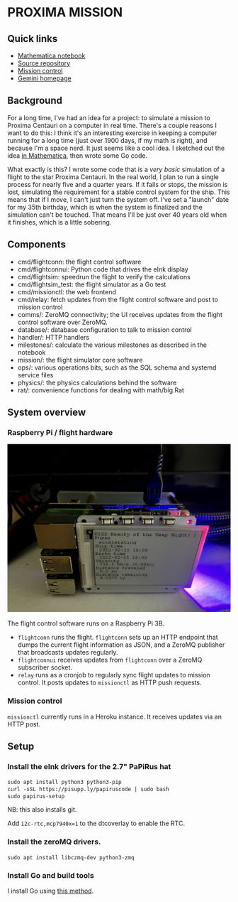 # PROXIMA MISSION

## Quick links

* [Mathematica notebook](https://www.wolframcloud.com/env/kyle/Published/proxima.nb)
* [Source repository](https://github.com/kisom/proxima)
* [Mission control](https://sheltered-meadow-82131.herokuapp.com/)
* [Gemini homepage](gemini://freeside.wntrmute.net/projects/proxima/)

## Background

For a long time, I've had an idea for a project: to simulate a mission to
Proxima Centauri on a computer in real time. There's a couple reasons I want to
do this: I think it's an interesting exercise in keeping a computer running for
a long time (just over 1900 days, if my math is right), and because I'm a space
nerd. It just seems like a cool idea. I sketched out the idea 
[in Mathematica](https://www.wolframcloud.com/env/kyle/Published/proxima.nb),
then wrote some Go code.

What exactly is this? I wrote some code that is a *very* *basic* simulation of
a flight to the star Proxima Centauri. In the real world, I plan to run a
single process for nearly five and a quarter years. If it fails or stops, the
mission is lost, simulating the requirement for a stable control system for the
ship. This means that if I move, I can't just turn the system off. I've set a
"launch" date for my 35th birthday, which is when the system is finalized and
the simulation can't be touched. That means I'll be just over 40 years old when
it finishes, which is a little sobering.

## Components

* cmd/flightconn: the flight control software
* cmd/flightconnui: Python code that drives the eInk display
* cmd/flightsim: speedrun the flight to verify the calculations
* cmd/flightsim_test: the flight simulator as a Go test
* cmd/missionctl: the web frontend
* cmd/relay: fetch updates from the flight control software and post to mission control
* comms/: ZeroMQ connectivity; the UI receives updates from the flight control software over ZeroMQ.
* database/: database configuration to talk to mission control
* handler/: HTTP handlers
* milestones/: calculate the various milestones as described in the notebook
* mission/: the flight simulator core software
* ops/: various operations bits, such as the SQL schema and systemd service files
* physics/: the physics calculations behind the software
* rat/: convenience functions for dealing with math/big.Rat

## System overview

### Raspberry Pi / flight hardware

![](hardware.jpg)

The flight control software runs on a Raspberry Pi 3B.

* `flightconn` runs the flight. `flightconn` sets up an HTTP endpoint
  that dumps the current flight information as JSON, and a ZeroMQ publisher
  that broadcasts updates regularly.
* `flightconnui` receives updates from `flightconn` over a ZeroMQ subscriber
  socket.
* `relay` runs as a cronjob to regularly sync flight updates to mission
  control. It posts updates to `missionctl` as HTTP push requests.

### Mission control

`missionctl` currently runs in a Heroku instance. It receives updates via an
HTTP post.


## Setup

### Install the eInk drivers for the 2.7" PaPiRus hat

```
sudo apt install python3 python3-pip
curl -sSL https://pisupp.ly/papiruscode | sudo bash
sudo papirus-setup
```

NB: this also installs git.

Add `i2c-rtc,mcp7940x=1` to the dtcoverlay to enable the RTC. 

### Install the zeroMQ drivers.

```
sudo apt install libczmq-dev python3-zmq
```

### Install Go and build tools

I install Go using [this method](https://www.e-tinkers.com/2019/06/better-way-to-install-golang-go-on-raspberry-pi/).
